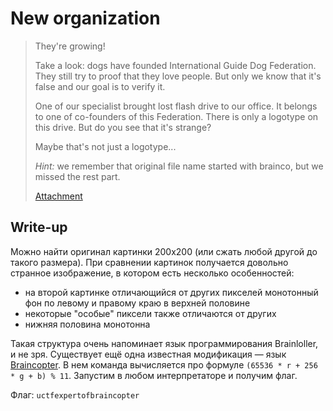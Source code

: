 # New organization

> They're growing!
> 
> Take a look: dogs have founded International Guide Dog Federation. They still try to proof that they love people. But only we know that it's false and our goal is to verify it.
> 
> One of our specialist brought lost flash drive to our office. It belongs to one of co-founders of this Federation. There is only a logotype on this drive. But do you see that it's strange?
> 
> Maybe that's not just a logotype...
> 
> _Hint:_ we remember that original file name started with brainco, but we missed the rest part.
> 
> [Attachment](https://github.com/upmlctf/2017-quals/blob/master/new-organization/logo.png)

## Write-up
Можно найти оригинал картинки 200х200 (или сжать любой другой до такого размера). При сравнении картинок получается довольно странное изображение, в котором есть несколько особенностей:

* на второй картинке отличающийся от других пикселей монотонный фон по левому и правому краю в верхней половине
* некоторые "особые" пиксели также отличаются от других
* нижняя половина монотонна

Такая структура очень напоминает язык программирования Brainloller, и не зря.
Существует ещё одна известная модификация — язык [Braincopter](https://esolangs.org/wiki/Braincopter).
В нем команда вычисляется про формуле `(65536 * r + 256 * g + b) % 11`.
Запустим в любом интерпретаторе и получим флаг.

Флаг: `uctfexpertofbraincopter`
